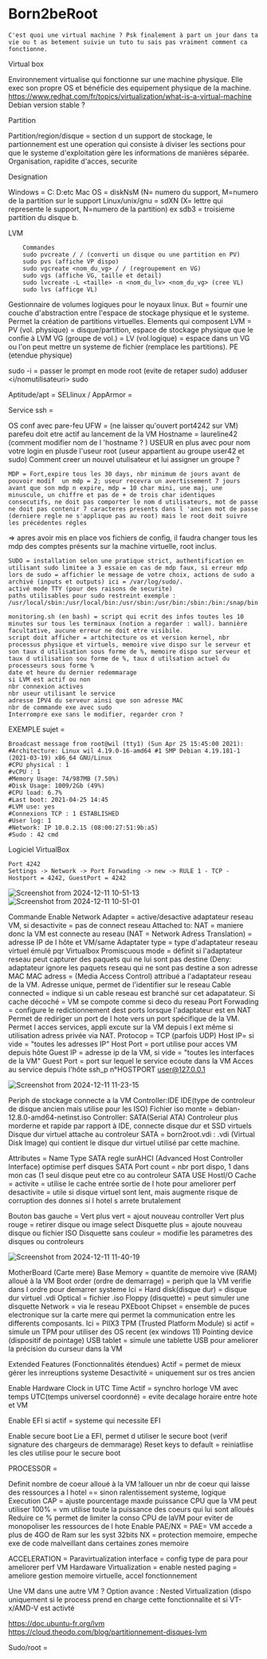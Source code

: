 # Born2beRoot

    C'est quoi une virtual machine ? Psk finalement à part un jour dans ta vie ou t as betement suivie un tuto tu sais pas vraiment comment ca fonctionne.

Virtual box

Environnement virtualise qui fonctionne sur une machine physique. Elle exec son propre OS et bénéficie des equipement physique de la machine. 
https://www.redhat.com/fr/topics/virtualization/what-is-a-virtual-machine
Debian version stable ?

Partition 

Partition/region/disque = section d un support de stockage, le partionnement est une operation qui consiste à diviser les sections pour que le systeme d'exploitation gère les informations de manières séparée. 
Organisation, rapidite d'acces, securite

Designation 

Windows = C: D:etc
Mac OS = diskNsM (N= numero du support, M=numero de la partition sur le support 
Linux/unix/gnu = sdXN (X= lettre qui represente le support, N=numero de la partition) ex sdb3 = troisieme partition du disque b. 

LVM

        Commandes
        sudo pvcreate / / (converti un disque ou une partition en PV)
        sudo pvs (affiche VP dispo)
        sudo vgcreate <nom_du_vg> / / (regroupement en VG)
        sudo vgs (affiche VG, taille et detail)
        sudo lvcreate -L <taille> -n <nom_du_lv> <nom_du_vg> (cree VL)
        sudo lvs (afficge VL)
        



Gestionnaire de volumes logiques pour le noyaux linux. But = fournir une couche d'abstraction entre l'espace de stockage physique et le systeme. Permet la création de partitions virtuelles.
Elements qui composent LVM =
PV (vol. physique) = disque/partition, espace de stockage physique que le confie à LVM
VG (groupe de vol.) = 
LV (vol.logique) = espace dans un VG ou l'on peut mettre un systeme de fichier (remplace les partitions).
PE (etendue physique)

sudo -i = passer le prompt en mode root (evite de retaper sudo)
adduser <i/nomutilisateuri> sudo

Aptitude/apt = 
SELlinux / AppArmor = 

Service ssh = 

OS conf avec pare-feu UFW = (ne laisser qu'ouvert port4242 sur VM) parefeu doit etre actif au lancement de la VM
Hostname = laureline42 (comment modifier nom de l 'hostname ? )
USEUR en plus avec pour nom votre login en plusde l'useur root (useur appartient au groupe user42 et sudo)
Comment creer un nouvel utulisateur et lui assigner un groupe ? 

    MDP = Fort,expire tous les 30 days, nbr minimum de jours avant de pouvoir modif  un mdp = 2; useur recevra un avertissement 7 jours avant que son mdp n expire, mdp = 10 char mini, une maj, une minuscule, un chiffre et pas de + de trois char identiques consecutifs, ne doit pas comporter le nom d utilisateurs, mot de passe ne doit pas contenir 7 caracteres presents dans l 'ancien mot de passe (derniere regle ne s'applique pas au root) mais le root doit suivre les précédentes régles 

=> apres avoir mis en place vos fichiers de config, il faudra changer tous les mdp des comptes présents sur la machine virtuelle, root inclus.



    SUDO = installation selon une pratique strict, authentification en utilisant sudo limitee a 3 essaie en cas de mdp faux, si erreur mdp lors de sudo = affichier le message de votre choix, actions de sudo a archivé (inputs et outputs) ici = /var/log/sudo/.
    activé mode TTY (pour des raisons de securite)
    paths utilisables pour sudo restreint exemple : /usr/local/sbin:/usr/local/bin:/usr/sbin:/usr/bin:/sbin:/bin:/snap/bin

    monitoring.sh (en bash) = script qui ecrit des infos toutes les 10 minutes sur tous les terminaux (notion a regarder : wall). bannière facultative, aucune erreur ne doit etre visibile. 
    script doit afficher = artchitecture os et version kernel, nbr processus physique et virtuels, memoire vive dispo sur le serveur et son taux d utilisation sous forme de %, memoire dispo sur serveur et taux d utilisation sou forme de %, taux d utilsation actuel du processeurs sous forme %
    date et heure du dernier redemmarage 
    si LVM est actif ou non
    nbr connexion actives
    nbr useur utilisant le service
    adresse IPV4 du serveur ainsi que son adresse MAC 
    nbr de commande exe avec sudo 
    Interrompre exe sans le modifier, regarder cron ?

EXEMPLE sujet = 
    
    Broadcast message from root@wil (tty1) (Sun Apr 25 15:45:00 2021):
    #Architecture: Linux wil 4.19.0-16-amd64 #1 SMP Debian 4.19.181-1 (2021-03-19) x86_64 GNU/Linux
    #CPU physical : 1
    #vCPU : 1
    #Memory Usage: 74/987MB (7.50%)
    #Disk Usage: 1009/2Gb (49%)
    #CPU load: 6.7%
    #Last boot: 2021-04-25 14:45
    #LVM use: yes
    #Connexions TCP : 1 ESTABLISHED
    #User log: 1
    #Network: IP 10.0.2.15 (08:00:27:51:9b:a5)
    #Sudo : 42 cmd


Logiciel VirtualBox

    Port 4242
    Settings -> Network -> Port Forwading -> new -> RULE 1 - TCP - Hostport = 4242, GuestPort = 4242
![Screenshot from 2024-12-11 10-51-13](https://github.com/user-attachments/assets/e12d49a4-7ed1-4a2c-b611-d174451a74f7)
![Screenshot from 2024-12-11 10-51-01](https://github.com/user-attachments/assets/2b3993ab-b1b8-4b39-8a76-77bf503e2a1b)

Commande
Enable Network Adapter = active/desactive adaptateur reseau VM, si desactivite = pas de connect reseau
Attached to: NAT = maniere donc la VM est connecte au reseau (NAT = Network Adress Translation) = adresse IP de l hôte et VM/same 
Adaptater type = type d'adaptateur reseau virtuel émulé pqr Virtualbox 
Promiscuous mode = définit si l'adaptateur reseau peut capturer des paquets qui ne lui sont pas destine
(Deny: adaptateur ignore les paquets reseau qui ne sont pas destine a son adresse MAC
MAC adress = (Media Access Control) attribué a l'adaptateur reseau de la VM. Adresse unique, permet de l'identifier sur le reseau
Cable connected = indique si un cable reseau est branché sur cet adapatateur. Si cache décoché = VM se compote comme si deco du reseau
Port Forwading = configure le redictionnement dest ports lorsque l'adaptateur est en NAT
Permet de rediriger un port de l hote vers un port spécifique de la VM. Permet l acces services, appli excute sur la VM depuis l ext même si utilisation adress privée via NAT.
Protocop = TCP (parfois UDP)
Host IP= si vide = "toutes les adresses IP"
Host Port = port utilise pour acces VM depuis hôte
Guest IP = adresse ip de la VM, si vide = "toutes les interfaces de la VM"
Guest Port = port sur lequel le service ecoute dans la VM 
Acces au service depuis l'hôte ssh_p n°HOSTPORT user@127.0.0.1

![Screenshot from 2024-12-11 11-23-15](https://github.com/user-attachments/assets/d0f82d65-b50e-470c-a1df-f13844972dd5)

Periph de stockage connecte a la VM
Controller:IDE 
IDE(type de controleur de disque ancien mais utilise pour les ISO)
Fichier iso monte = debian-12.8.0-amd64-netinst.iso
Controller: SATA(Serial ATA)
Controleur plus morderne et rapide par rapport à IDE, connecte disque dur et SSD virtuels 
Disque dur virtuel attache au controleur SATA = born2root.vdi : .vdi (Virtual Disk Image) qui contient le disque dur virtuel utilisé par cette machine.

Attributes = 
Name
Type SATA regle surAHCI (Advanced Host Controller Interface) optimise perf disques SATA
Port count = nbr port dispo, 1 dans mon cas (1 seul disque peut etre co au controleur SATA 
USE HostI/O Cache = activite = utilise le cache entrée sortie de l hote pour ameliorer perf
desactivite = utile si disque virtuel sont lent, mais augmente risque de corruption des donnes si l hotel s arrete brutalement

Bouton bas gauche = 
Vert plus vert = ajout nouveau controller
Vert plus rouge = retirer disque ou image select
Disquette plus = ajoute nouveau disque ou fichier ISO
Disquette sans couleur = modifie les parametres des disques ou controleurs 

![Screenshot from 2024-12-11 11-40-19](https://github.com/user-attachments/assets/5859b50e-d1ce-463c-91bd-709dd61ad1a8)

MotherBoard (Carte mere)
Base Memory = quantite de memoire vive (RAM) alloué à la VM
Boot order (ordre de demarrage) = periph que la VM verifie dans l ordre pour demarrer systeme
    Ici = Hard disk(disque dur) = disque dur virtuel .vdi
        Optical = fichier .iso
        Floppy (disquette) = peut simuler une disquette
        Network = via le reseau PXEboot
Chipset = ensemble de puces electronique sur la carte mere qui permet la communication entre les differents composants. Ici = PIIX3 
TPM (Trusted Platform Module) 
si actif = simule un TPM pour utiliser des OS recent (ex windows 11)
Pointing device (dispositif de pointage)
USB tablet = simule une tablette USB pour ameliorer la précision du curseur dans la VM 

Extended Features (Fonctionnalités étendues)
Actif = permet de mieux gérer les inrreuptions systeme
Desactivité = uniquement sur os tres ancien

Enable Hardware Clock in UTC Time
Actif = synchro horloge VM avec temps UTC(temps universel coordonné) = evite decalage horaire entre hote et VM

Enable EFI
si actif = systeme qui necessite EFI

Enable secure boot 
Lie a EFI, permet d utiliser le secure boot (verif signature des chargeurs de demmarage)
Reset keys to default = reiniatlise les cles utilise pour le secure boot 


PROCESSOR = 

Definit nombre de coeur alloué à la VM
!allouer un nbr de coeur qui laisse des ressources a l hotel == sinon ralentissement systeme, logique 
Execution CAP = ajuste pourcentage maxde puissance CPU que la VM peut utiliser
100% = vm utilise toute la puissance des coeurs qui lui sont alloués
Reduire ce % permet de limiter la conso CPU de laVM pour eviter de monopoliser les ressources de l hote 
Enable PAE/NX = PAE= VM accede a plus de 4GO de Ram sur les syst 32bits NX = protection memoire, empeche exe de code malveillant dans certaines zones memoire 

ACCELERATION = 
Paravirtualization interface = config type de para pour ameliorer perf VM 
Hardaware Virtualization = enable nested paging = ameliore gestion memoire virtuelle, accel fonctionnement

Une VM dans une autre VM ? Option avance : Nested Virtualization (dispo uniquement si le process prend en charge cette fonctionnalite et si VT-x/AMD-V est activté 

https://doc.ubuntu-fr.org/lvm
https://cloud.theodo.com/blog/partitionnement-disques-lvm


Sudo/root = 

